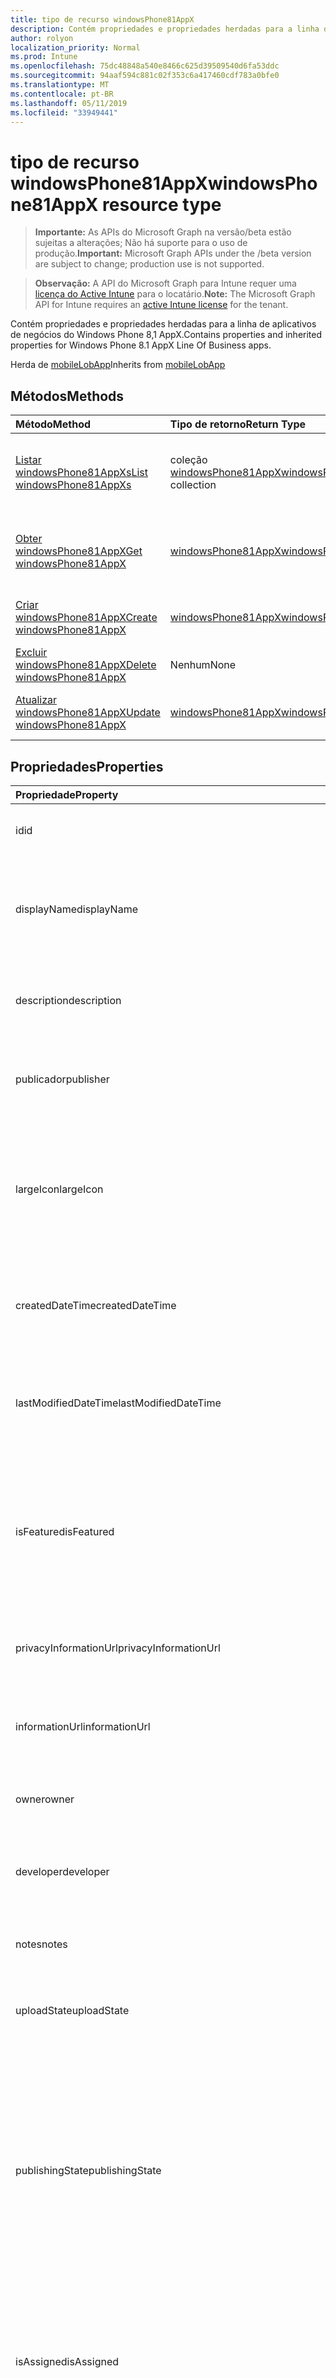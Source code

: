 ```yaml
---
title: tipo de recurso windowsPhone81AppX
description: Contém propriedades e propriedades herdadas para a linha de aplicativos de negócios do Windows Phone 8,1 AppX.
author: rolyon
localization_priority: Normal
ms.prod: Intune
ms.openlocfilehash: 75dc48848a540e8466c625d39509540d6fa53ddc
ms.sourcegitcommit: 94aaf594c881c02f353c6a417460cdf783a0bfe0
ms.translationtype: MT
ms.contentlocale: pt-BR
ms.lasthandoff: 05/11/2019
ms.locfileid: "33949441"
---
```

# <a name="windowsphone81appx-resource-type"></a><span data-ttu-id="c28f6-103">tipo de recurso windowsPhone81AppX</span><span class="sxs-lookup"><span data-stu-id="c28f6-103">windowsPhone81AppX resource type</span></span>

> <span data-ttu-id="c28f6-104">**Importante:** As APIs do Microsoft Graph na versão/beta estão sujeitas a alterações; Não há suporte para o uso de produção.</span><span class="sxs-lookup"><span data-stu-id="c28f6-104">**Important:** Microsoft Graph APIs under the /beta version are subject to change; production use is not supported.</span></span>

> <span data-ttu-id="c28f6-105">**Observação:** A API do Microsoft Graph para Intune requer uma [licença do Active Intune](https://go.microsoft.com/fwlink/?linkid=839381) para o locatário.</span><span class="sxs-lookup"><span data-stu-id="c28f6-105">**Note:** The Microsoft Graph API for Intune requires an [active Intune license](https://go.microsoft.com/fwlink/?linkid=839381) for the tenant.</span></span>

<span data-ttu-id="c28f6-106">Contém propriedades e propriedades herdadas para a linha de aplicativos de negócios do Windows Phone 8,1 AppX.</span><span class="sxs-lookup"><span data-stu-id="c28f6-106">Contains properties and inherited properties for Windows Phone 8.1 AppX Line Of Business apps.</span></span>


<span data-ttu-id="c28f6-107">Herda de [mobileLobApp](../resources/intune-apps-mobilelobapp.md)</span><span class="sxs-lookup"><span data-stu-id="c28f6-107">Inherits from [mobileLobApp](../resources/intune-apps-mobilelobapp.md)</span></span>

## <a name="methods"></a><span data-ttu-id="c28f6-108">Métodos</span><span class="sxs-lookup"><span data-stu-id="c28f6-108">Methods</span></span>
|<span data-ttu-id="c28f6-109">Método</span><span class="sxs-lookup"><span data-stu-id="c28f6-109">Method</span></span>|<span data-ttu-id="c28f6-110">Tipo de retorno</span><span class="sxs-lookup"><span data-stu-id="c28f6-110">Return Type</span></span>|<span data-ttu-id="c28f6-111">Descrição</span><span class="sxs-lookup"><span data-stu-id="c28f6-111">Description</span></span>|
|:---|:---|:---|
|[<span data-ttu-id="c28f6-112">Listar windowsPhone81AppXs</span><span class="sxs-lookup"><span data-stu-id="c28f6-112">List windowsPhone81AppXs</span></span>](../api/intune-apps-windowsphone81appx-list.md)|<span data-ttu-id="c28f6-113">coleção [windowsPhone81AppX](../resources/intune-apps-windowsphone81appx.md)</span><span class="sxs-lookup"><span data-stu-id="c28f6-113">[windowsPhone81AppX](../resources/intune-apps-windowsphone81appx.md) collection</span></span>|<span data-ttu-id="c28f6-114">Listar Propriedades e relações dos objetos [windowsPhone81AppX](../resources/intune-apps-windowsphone81appx.md) .</span><span class="sxs-lookup"><span data-stu-id="c28f6-114">List properties and relationships of the [windowsPhone81AppX](../resources/intune-apps-windowsphone81appx.md) objects.</span></span>|
|[<span data-ttu-id="c28f6-115">Obter windowsPhone81AppX</span><span class="sxs-lookup"><span data-stu-id="c28f6-115">Get windowsPhone81AppX</span></span>](../api/intune-apps-windowsphone81appx-get.md)|[<span data-ttu-id="c28f6-116">windowsPhone81AppX</span><span class="sxs-lookup"><span data-stu-id="c28f6-116">windowsPhone81AppX</span></span>](../resources/intune-apps-windowsphone81appx.md)|<span data-ttu-id="c28f6-117">Leia as propriedades e as relações do objeto [windowsPhone81AppX](../resources/intune-apps-windowsphone81appx.md) .</span><span class="sxs-lookup"><span data-stu-id="c28f6-117">Read properties and relationships of the [windowsPhone81AppX](../resources/intune-apps-windowsphone81appx.md) object.</span></span>|
|[<span data-ttu-id="c28f6-118">Criar windowsPhone81AppX</span><span class="sxs-lookup"><span data-stu-id="c28f6-118">Create windowsPhone81AppX</span></span>](../api/intune-apps-windowsphone81appx-create.md)|[<span data-ttu-id="c28f6-119">windowsPhone81AppX</span><span class="sxs-lookup"><span data-stu-id="c28f6-119">windowsPhone81AppX</span></span>](../resources/intune-apps-windowsphone81appx.md)|<span data-ttu-id="c28f6-120">Criar um novo objeto [windowsPhone81AppX](../resources/intune-apps-windowsphone81appx.md) .</span><span class="sxs-lookup"><span data-stu-id="c28f6-120">Create a new [windowsPhone81AppX](../resources/intune-apps-windowsphone81appx.md) object.</span></span>|
|[<span data-ttu-id="c28f6-121">Excluir windowsPhone81AppX</span><span class="sxs-lookup"><span data-stu-id="c28f6-121">Delete windowsPhone81AppX</span></span>](../api/intune-apps-windowsphone81appx-delete.md)|<span data-ttu-id="c28f6-122">Nenhum</span><span class="sxs-lookup"><span data-stu-id="c28f6-122">None</span></span>|<span data-ttu-id="c28f6-123">Exclui [windowsPhone81AppX](../resources/intune-apps-windowsphone81appx.md).</span><span class="sxs-lookup"><span data-stu-id="c28f6-123">Deletes a [windowsPhone81AppX](../resources/intune-apps-windowsphone81appx.md).</span></span>|
|[<span data-ttu-id="c28f6-124">Atualizar windowsPhone81AppX</span><span class="sxs-lookup"><span data-stu-id="c28f6-124">Update windowsPhone81AppX</span></span>](../api/intune-apps-windowsphone81appx-update.md)|[<span data-ttu-id="c28f6-125">windowsPhone81AppX</span><span class="sxs-lookup"><span data-stu-id="c28f6-125">windowsPhone81AppX</span></span>](../resources/intune-apps-windowsphone81appx.md)|<span data-ttu-id="c28f6-126">Atualiza as propriedades de um objeto [windowsPhone81AppX](../resources/intune-apps-windowsphone81appx.md) .</span><span class="sxs-lookup"><span data-stu-id="c28f6-126">Update the properties of a [windowsPhone81AppX](../resources/intune-apps-windowsphone81appx.md) object.</span></span>|

## <a name="properties"></a><span data-ttu-id="c28f6-127">Propriedades</span><span class="sxs-lookup"><span data-stu-id="c28f6-127">Properties</span></span>
|<span data-ttu-id="c28f6-128">Propriedade</span><span class="sxs-lookup"><span data-stu-id="c28f6-128">Property</span></span>|<span data-ttu-id="c28f6-129">Tipo</span><span class="sxs-lookup"><span data-stu-id="c28f6-129">Type</span></span>|<span data-ttu-id="c28f6-130">Descrição</span><span class="sxs-lookup"><span data-stu-id="c28f6-130">Description</span></span>|
|:---|:---|:---|
|<span data-ttu-id="c28f6-131">id</span><span class="sxs-lookup"><span data-stu-id="c28f6-131">id</span></span>|<span data-ttu-id="c28f6-132">String</span><span class="sxs-lookup"><span data-stu-id="c28f6-132">String</span></span>|<span data-ttu-id="c28f6-133">Chave da entidade.</span><span class="sxs-lookup"><span data-stu-id="c28f6-133">Key of the entity.</span></span> <span data-ttu-id="c28f6-134">Herdado de [mobileApp](../resources/intune-apps-mobileapp.md)</span><span class="sxs-lookup"><span data-stu-id="c28f6-134">Inherited from [mobileApp](../resources/intune-apps-mobileapp.md)</span></span>|
|<span data-ttu-id="c28f6-135">displayName</span><span class="sxs-lookup"><span data-stu-id="c28f6-135">displayName</span></span>|<span data-ttu-id="c28f6-136">Cadeia de caracteres</span><span class="sxs-lookup"><span data-stu-id="c28f6-136">String</span></span>|<span data-ttu-id="c28f6-137">O título do aplicativo importado ou definido pelo administrador.</span><span class="sxs-lookup"><span data-stu-id="c28f6-137">The admin provided or imported title of the app.</span></span> <span data-ttu-id="c28f6-138">Herdado de [mobileApp](../resources/intune-apps-mobileapp.md)</span><span class="sxs-lookup"><span data-stu-id="c28f6-138">Inherited from [mobileApp](../resources/intune-apps-mobileapp.md)</span></span>|
|<span data-ttu-id="c28f6-139">description</span><span class="sxs-lookup"><span data-stu-id="c28f6-139">description</span></span>|<span data-ttu-id="c28f6-140">Cadeia de caracteres</span><span class="sxs-lookup"><span data-stu-id="c28f6-140">String</span></span>|<span data-ttu-id="c28f6-141">A descrição do aplicativo.</span><span class="sxs-lookup"><span data-stu-id="c28f6-141">The description of the app.</span></span> <span data-ttu-id="c28f6-142">Herdado de [mobileApp](../resources/intune-apps-mobileapp.md)</span><span class="sxs-lookup"><span data-stu-id="c28f6-142">Inherited from [mobileApp](../resources/intune-apps-mobileapp.md)</span></span>|
|<span data-ttu-id="c28f6-143">publicador</span><span class="sxs-lookup"><span data-stu-id="c28f6-143">publisher</span></span>|<span data-ttu-id="c28f6-144">Cadeia de caracteres</span><span class="sxs-lookup"><span data-stu-id="c28f6-144">String</span></span>|<span data-ttu-id="c28f6-145">O publicador do aplicativo.</span><span class="sxs-lookup"><span data-stu-id="c28f6-145">The publisher of the app.</span></span> <span data-ttu-id="c28f6-146">Herdado de [mobileApp](../resources/intune-apps-mobileapp.md)</span><span class="sxs-lookup"><span data-stu-id="c28f6-146">Inherited from [mobileApp](../resources/intune-apps-mobileapp.md)</span></span>|
|<span data-ttu-id="c28f6-147">largeIcon</span><span class="sxs-lookup"><span data-stu-id="c28f6-147">largeIcon</span></span>|[<span data-ttu-id="c28f6-148">mimeContent</span><span class="sxs-lookup"><span data-stu-id="c28f6-148">mimeContent</span></span>](../resources/intune-shared-mimecontent.md)|<span data-ttu-id="c28f6-149">O ícone grande, a ser exibido nos detalhes do aplicativo e usado para o carregamento do ícone.</span><span class="sxs-lookup"><span data-stu-id="c28f6-149">The large icon, to be displayed in the app details and used for upload of the icon.</span></span> <span data-ttu-id="c28f6-150">Herdado de [mobileApp](../resources/intune-apps-mobileapp.md)</span><span class="sxs-lookup"><span data-stu-id="c28f6-150">Inherited from [mobileApp](../resources/intune-apps-mobileapp.md)</span></span>|
|<span data-ttu-id="c28f6-151">createdDateTime</span><span class="sxs-lookup"><span data-stu-id="c28f6-151">createdDateTime</span></span>|<span data-ttu-id="c28f6-152">DateTimeOffset</span><span class="sxs-lookup"><span data-stu-id="c28f6-152">DateTimeOffset</span></span>|<span data-ttu-id="c28f6-153">A data e a hora da criação do aplicativo.</span><span class="sxs-lookup"><span data-stu-id="c28f6-153">The date and time the app was created.</span></span> <span data-ttu-id="c28f6-154">Herdado de [mobileApp](../resources/intune-apps-mobileapp.md)</span><span class="sxs-lookup"><span data-stu-id="c28f6-154">Inherited from [mobileApp](../resources/intune-apps-mobileapp.md)</span></span>|
|<span data-ttu-id="c28f6-155">lastModifiedDateTime</span><span class="sxs-lookup"><span data-stu-id="c28f6-155">lastModifiedDateTime</span></span>|<span data-ttu-id="c28f6-156">DateTimeOffset</span><span class="sxs-lookup"><span data-stu-id="c28f6-156">DateTimeOffset</span></span>|<span data-ttu-id="c28f6-157">A data e a hora que o aplicativo foi modificado pela última vez.</span><span class="sxs-lookup"><span data-stu-id="c28f6-157">The date and time the app was last modified.</span></span> <span data-ttu-id="c28f6-158">Herdado de [mobileApp](../resources/intune-apps-mobileapp.md)</span><span class="sxs-lookup"><span data-stu-id="c28f6-158">Inherited from [mobileApp](../resources/intune-apps-mobileapp.md)</span></span>|
|<span data-ttu-id="c28f6-159">isFeatured</span><span class="sxs-lookup"><span data-stu-id="c28f6-159">isFeatured</span></span>|<span data-ttu-id="c28f6-160">Boolean</span><span class="sxs-lookup"><span data-stu-id="c28f6-160">Boolean</span></span>|<span data-ttu-id="c28f6-161">O valor que indica se o aplicativo está marcado como em destaque pelo administrador. Herdado de [mobileApp](../resources/intune-apps-mobileapp.md)</span><span class="sxs-lookup"><span data-stu-id="c28f6-161">The value indicating whether the app is marked as featured by the admin. Inherited from [mobileApp](../resources/intune-apps-mobileapp.md)</span></span>|
|<span data-ttu-id="c28f6-162">privacyInformationUrl</span><span class="sxs-lookup"><span data-stu-id="c28f6-162">privacyInformationUrl</span></span>|<span data-ttu-id="c28f6-163">Cadeia de caracteres</span><span class="sxs-lookup"><span data-stu-id="c28f6-163">String</span></span>|<span data-ttu-id="c28f6-164">A URL da declaração de privacidade.</span><span class="sxs-lookup"><span data-stu-id="c28f6-164">The privacy statement Url.</span></span> <span data-ttu-id="c28f6-165">Herdado de [mobileApp](../resources/intune-apps-mobileapp.md)</span><span class="sxs-lookup"><span data-stu-id="c28f6-165">Inherited from [mobileApp](../resources/intune-apps-mobileapp.md)</span></span>|
|<span data-ttu-id="c28f6-166">informationUrl</span><span class="sxs-lookup"><span data-stu-id="c28f6-166">informationUrl</span></span>|<span data-ttu-id="c28f6-167">Cadeia de caracteres</span><span class="sxs-lookup"><span data-stu-id="c28f6-167">String</span></span>|<span data-ttu-id="c28f6-168">A URL de informações adicionais.</span><span class="sxs-lookup"><span data-stu-id="c28f6-168">The more information Url.</span></span> <span data-ttu-id="c28f6-169">Herdado de [mobileApp](../resources/intune-apps-mobileapp.md)</span><span class="sxs-lookup"><span data-stu-id="c28f6-169">Inherited from [mobileApp](../resources/intune-apps-mobileapp.md)</span></span>|
|<span data-ttu-id="c28f6-170">owner</span><span class="sxs-lookup"><span data-stu-id="c28f6-170">owner</span></span>|<span data-ttu-id="c28f6-171">Cadeia de caracteres</span><span class="sxs-lookup"><span data-stu-id="c28f6-171">String</span></span>|<span data-ttu-id="c28f6-172">O proprietário do conteúdo.</span><span class="sxs-lookup"><span data-stu-id="c28f6-172">The owner of the app.</span></span> <span data-ttu-id="c28f6-173">Herdado de [mobileApp](../resources/intune-apps-mobileapp.md)</span><span class="sxs-lookup"><span data-stu-id="c28f6-173">Inherited from [mobileApp](../resources/intune-apps-mobileapp.md)</span></span>|
|<span data-ttu-id="c28f6-174">developer</span><span class="sxs-lookup"><span data-stu-id="c28f6-174">developer</span></span>|<span data-ttu-id="c28f6-175">Cadeia de caracteres</span><span class="sxs-lookup"><span data-stu-id="c28f6-175">String</span></span>|<span data-ttu-id="c28f6-176">O desenvolvedor do aplicativo.</span><span class="sxs-lookup"><span data-stu-id="c28f6-176">The developer of the app.</span></span> <span data-ttu-id="c28f6-177">Herdado de [mobileApp](../resources/intune-apps-mobileapp.md)</span><span class="sxs-lookup"><span data-stu-id="c28f6-177">Inherited from [mobileApp](../resources/intune-apps-mobileapp.md)</span></span>|
|<span data-ttu-id="c28f6-178">notes</span><span class="sxs-lookup"><span data-stu-id="c28f6-178">notes</span></span>|<span data-ttu-id="c28f6-179">Cadeia de caracteres</span><span class="sxs-lookup"><span data-stu-id="c28f6-179">String</span></span>|<span data-ttu-id="c28f6-180">Anotações do aplicativo.</span><span class="sxs-lookup"><span data-stu-id="c28f6-180">Notes for the app.</span></span> <span data-ttu-id="c28f6-181">Herdado de [mobileApp](../resources/intune-apps-mobileapp.md)</span><span class="sxs-lookup"><span data-stu-id="c28f6-181">Inherited from [mobileApp](../resources/intune-apps-mobileapp.md)</span></span>|
|<span data-ttu-id="c28f6-182">uploadState</span><span class="sxs-lookup"><span data-stu-id="c28f6-182">uploadState</span></span>|<span data-ttu-id="c28f6-183">Int32</span><span class="sxs-lookup"><span data-stu-id="c28f6-183">Int32</span></span>|<span data-ttu-id="c28f6-184">O estado de upload.</span><span class="sxs-lookup"><span data-stu-id="c28f6-184">The upload state.</span></span> <span data-ttu-id="c28f6-185">Herdado de [mobileApp](../resources/intune-apps-mobileapp.md)</span><span class="sxs-lookup"><span data-stu-id="c28f6-185">Inherited from [mobileApp](../resources/intune-apps-mobileapp.md)</span></span>|
|<span data-ttu-id="c28f6-186">publishingState</span><span class="sxs-lookup"><span data-stu-id="c28f6-186">publishingState</span></span>|[<span data-ttu-id="c28f6-187">mobileAppPublishingState</span><span class="sxs-lookup"><span data-stu-id="c28f6-187">mobileAppPublishingState</span></span>](../resources/intune-apps-mobileapppublishingstate.md)|<span data-ttu-id="c28f6-188">O estado de publicação do aplicativo.</span><span class="sxs-lookup"><span data-stu-id="c28f6-188">The publishing state for the app.</span></span> <span data-ttu-id="c28f6-189">O aplicativo não pode ser assinado, a menos que ele seja publicado.</span><span class="sxs-lookup"><span data-stu-id="c28f6-189">The app cannot be assigned unless the app is published.</span></span> <span data-ttu-id="c28f6-190">Herdado de [mobileApp](../resources/intune-apps-mobileapp.md).</span><span class="sxs-lookup"><span data-stu-id="c28f6-190">Inherited from [mobileApp](../resources/intune-apps-mobileapp.md).</span></span> <span data-ttu-id="c28f6-191">Os valores possíveis são: `notPublished`, `processing`, `published`.</span><span class="sxs-lookup"><span data-stu-id="c28f6-191">Possible values are: `notPublished`, `processing`, `published`.</span></span>|
|<span data-ttu-id="c28f6-192">isAssigned</span><span class="sxs-lookup"><span data-stu-id="c28f6-192">isAssigned</span></span>|<span data-ttu-id="c28f6-193">Boolean</span><span class="sxs-lookup"><span data-stu-id="c28f6-193">Boolean</span></span>|<span data-ttu-id="c28f6-194">O valor que indica se o aplicativo é atribuído a pelo menos um grupo.</span><span class="sxs-lookup"><span data-stu-id="c28f6-194">The value indicating whether the app is assigned to at least one group.</span></span> <span data-ttu-id="c28f6-195">Herdado de [mobileApp](../resources/intune-apps-mobileapp.md)</span><span class="sxs-lookup"><span data-stu-id="c28f6-195">Inherited from [mobileApp](../resources/intune-apps-mobileapp.md)</span></span>|
|<span data-ttu-id="c28f6-196">roleScopeTagIds</span><span class="sxs-lookup"><span data-stu-id="c28f6-196">roleScopeTagIds</span></span>|<span data-ttu-id="c28f6-197">Coleção de cadeias de caracteres</span><span class="sxs-lookup"><span data-stu-id="c28f6-197">String collection</span></span>|<span data-ttu-id="c28f6-198">Lista de IDs de marca de escopo para este aplicativo móvel.</span><span class="sxs-lookup"><span data-stu-id="c28f6-198">List of scope tag ids for this mobile app.</span></span> <span data-ttu-id="c28f6-199">Herdado de [mobileApp](../resources/intune-apps-mobileapp.md)</span><span class="sxs-lookup"><span data-stu-id="c28f6-199">Inherited from [mobileApp](../resources/intune-apps-mobileapp.md)</span></span>|
|<span data-ttu-id="c28f6-200">dependentAppCount</span><span class="sxs-lookup"><span data-stu-id="c28f6-200">dependentAppCount</span></span>|<span data-ttu-id="c28f6-201">Int32</span><span class="sxs-lookup"><span data-stu-id="c28f6-201">Int32</span></span>|<span data-ttu-id="c28f6-202">O número total de dependências do aplicativo filho.</span><span class="sxs-lookup"><span data-stu-id="c28f6-202">The total number of dependencies the child app has.</span></span> <span data-ttu-id="c28f6-203">Herdado de [mobileApp](../resources/intune-apps-mobileapp.md)</span><span class="sxs-lookup"><span data-stu-id="c28f6-203">Inherited from [mobileApp](../resources/intune-apps-mobileapp.md)</span></span>|
|<span data-ttu-id="c28f6-204">committedContentVersion</span><span class="sxs-lookup"><span data-stu-id="c28f6-204">committedContentVersion</span></span>|<span data-ttu-id="c28f6-205">Cadeia de caracteres</span><span class="sxs-lookup"><span data-stu-id="c28f6-205">String</span></span>|<span data-ttu-id="c28f6-206">A versão do conteúdo interno confirmado.</span><span class="sxs-lookup"><span data-stu-id="c28f6-206">The internal committed content version.</span></span> <span data-ttu-id="c28f6-207">Herdado de [mobileLobApp](../resources/intune-apps-mobilelobapp.md)</span><span class="sxs-lookup"><span data-stu-id="c28f6-207">Inherited from [mobileLobApp](../resources/intune-apps-mobilelobapp.md)</span></span>|
|<span data-ttu-id="c28f6-208">fileName</span><span class="sxs-lookup"><span data-stu-id="c28f6-208">fileName</span></span>|<span data-ttu-id="c28f6-209">String</span><span class="sxs-lookup"><span data-stu-id="c28f6-209">String</span></span>|<span data-ttu-id="c28f6-210">O nome do arquivo do aplicativo Lob principal.</span><span class="sxs-lookup"><span data-stu-id="c28f6-210">The name of the main Lob application file.</span></span> <span data-ttu-id="c28f6-211">Herdado de [mobileLobApp](../resources/intune-apps-mobilelobapp.md)</span><span class="sxs-lookup"><span data-stu-id="c28f6-211">Inherited from [mobileLobApp](../resources/intune-apps-mobilelobapp.md)</span></span>|
|<span data-ttu-id="c28f6-212">size</span><span class="sxs-lookup"><span data-stu-id="c28f6-212">size</span></span>|<span data-ttu-id="c28f6-213">Int64</span><span class="sxs-lookup"><span data-stu-id="c28f6-213">Int64</span></span>|<span data-ttu-id="c28f6-214">O tamanho total, incluindo todos os arquivos carregados.</span><span class="sxs-lookup"><span data-stu-id="c28f6-214">The total size, including all uploaded files.</span></span> <span data-ttu-id="c28f6-215">Herdado de [mobileLobApp](../resources/intune-apps-mobilelobapp.md)</span><span class="sxs-lookup"><span data-stu-id="c28f6-215">Inherited from [mobileLobApp](../resources/intune-apps-mobilelobapp.md)</span></span>|
|<span data-ttu-id="c28f6-216">applicableArchitectures</span><span class="sxs-lookup"><span data-stu-id="c28f6-216">applicableArchitectures</span></span>|[<span data-ttu-id="c28f6-217">windowsArchitecture</span><span class="sxs-lookup"><span data-stu-id="c28f6-217">windowsArchitecture</span></span>](../resources/intune-apps-windowsarchitecture.md)|<span data-ttu-id="c28f6-218">As arquiteturas do Windows nas quais este aplicativo pode ser executado.</span><span class="sxs-lookup"><span data-stu-id="c28f6-218">The Windows architecture(s) for which this app can run on.</span></span> <span data-ttu-id="c28f6-219">Os possíveis valores são: `none`, `x86`, `x64`, `arm`, `neutral`, `arm64`.</span><span class="sxs-lookup"><span data-stu-id="c28f6-219">Possible values are: `none`, `x86`, `x64`, `arm`, `neutral`, `arm64`.</span></span>|
|<span data-ttu-id="c28f6-220">identityName</span><span class="sxs-lookup"><span data-stu-id="c28f6-220">identityName</span></span>|<span data-ttu-id="c28f6-221">Cadeia de caracteres</span><span class="sxs-lookup"><span data-stu-id="c28f6-221">String</span></span>|<span data-ttu-id="c28f6-222">O Nome da Identidade.</span><span class="sxs-lookup"><span data-stu-id="c28f6-222">The Identity Name.</span></span>|
|<span data-ttu-id="c28f6-223">identityPublisherHash</span><span class="sxs-lookup"><span data-stu-id="c28f6-223">identityPublisherHash</span></span>|<span data-ttu-id="c28f6-224">Cadeia de caracteres</span><span class="sxs-lookup"><span data-stu-id="c28f6-224">String</span></span>|<span data-ttu-id="c28f6-225">O Hash do Publicador de Identidade.</span><span class="sxs-lookup"><span data-stu-id="c28f6-225">The Identity Publisher Hash.</span></span>|
|<span data-ttu-id="c28f6-226">identityResourceIdentifier</span><span class="sxs-lookup"><span data-stu-id="c28f6-226">identityResourceIdentifier</span></span>|<span data-ttu-id="c28f6-227">Cadeia de caracteres</span><span class="sxs-lookup"><span data-stu-id="c28f6-227">String</span></span>|<span data-ttu-id="c28f6-228">O Identificador de Recurso da Identidade.</span><span class="sxs-lookup"><span data-stu-id="c28f6-228">The Identity Resource Identifier.</span></span>|
|<span data-ttu-id="c28f6-229">minimumSupportedOperatingSystem</span><span class="sxs-lookup"><span data-stu-id="c28f6-229">minimumSupportedOperatingSystem</span></span>|[<span data-ttu-id="c28f6-230">windowsMinimumOperatingSystem</span><span class="sxs-lookup"><span data-stu-id="c28f6-230">windowsMinimumOperatingSystem</span></span>](../resources/intune-apps-windowsminimumoperatingsystem.md)|<span data-ttu-id="c28f6-231">O valor do sistema de operacional mínimo aplicável.</span><span class="sxs-lookup"><span data-stu-id="c28f6-231">The value for the minimum applicable operating system.</span></span>|
|<span data-ttu-id="c28f6-232">phoneProductIdentifier</span><span class="sxs-lookup"><span data-stu-id="c28f6-232">phoneProductIdentifier</span></span>|<span data-ttu-id="c28f6-233">Cadeia de caracteres</span><span class="sxs-lookup"><span data-stu-id="c28f6-233">String</span></span>|<span data-ttu-id="c28f6-234">O identificador do produto de telefone.</span><span class="sxs-lookup"><span data-stu-id="c28f6-234">The Phone Product Identifier.</span></span>|
|<span data-ttu-id="c28f6-235">phonePublisherId</span><span class="sxs-lookup"><span data-stu-id="c28f6-235">phonePublisherId</span></span>|<span data-ttu-id="c28f6-236">Cadeia de caracteres</span><span class="sxs-lookup"><span data-stu-id="c28f6-236">String</span></span>|<span data-ttu-id="c28f6-237">A ID do editor do telefone.</span><span class="sxs-lookup"><span data-stu-id="c28f6-237">The Phone Publisher Id.</span></span>|
|<span data-ttu-id="c28f6-238">identityVersion</span><span class="sxs-lookup"><span data-stu-id="c28f6-238">identityVersion</span></span>|<span data-ttu-id="c28f6-239">String</span><span class="sxs-lookup"><span data-stu-id="c28f6-239">String</span></span>|<span data-ttu-id="c28f6-240">A versão da identidade.</span><span class="sxs-lookup"><span data-stu-id="c28f6-240">The identity version.</span></span>|

## <a name="relationships"></a><span data-ttu-id="c28f6-241">Relações</span><span class="sxs-lookup"><span data-stu-id="c28f6-241">Relationships</span></span>
|<span data-ttu-id="c28f6-242">Relação</span><span class="sxs-lookup"><span data-stu-id="c28f6-242">Relationship</span></span>|<span data-ttu-id="c28f6-243">Tipo</span><span class="sxs-lookup"><span data-stu-id="c28f6-243">Type</span></span>|<span data-ttu-id="c28f6-244">Descrição</span><span class="sxs-lookup"><span data-stu-id="c28f6-244">Description</span></span>|
|:---|:---|:---|
|<span data-ttu-id="c28f6-245">categories</span><span class="sxs-lookup"><span data-stu-id="c28f6-245">categories</span></span>|<span data-ttu-id="c28f6-246">Coleção [mobileAppCategory](../resources/intune-apps-mobileappcategory.md)</span><span class="sxs-lookup"><span data-stu-id="c28f6-246">[mobileAppCategory](../resources/intune-apps-mobileappcategory.md) collection</span></span>|<span data-ttu-id="c28f6-247">A lista de categorias para este aplicativo.</span><span class="sxs-lookup"><span data-stu-id="c28f6-247">The list of categories for this app.</span></span> <span data-ttu-id="c28f6-248">Herdado de [mobileApp](../resources/intune-apps-mobileapp.md)</span><span class="sxs-lookup"><span data-stu-id="c28f6-248">Inherited from [mobileApp](../resources/intune-apps-mobileapp.md)</span></span>|
|<span data-ttu-id="c28f6-249">assignments</span><span class="sxs-lookup"><span data-stu-id="c28f6-249">assignments</span></span>|<span data-ttu-id="c28f6-250">Coleção [mobileAppAssignment](../resources/intune-apps-mobileappassignment.md)</span><span class="sxs-lookup"><span data-stu-id="c28f6-250">[mobileAppAssignment](../resources/intune-apps-mobileappassignment.md) collection</span></span>|<span data-ttu-id="c28f6-251">A lista de atribuições de grupo para esse aplicativo móvel.</span><span class="sxs-lookup"><span data-stu-id="c28f6-251">The list of group assignments for this mobile app.</span></span> <span data-ttu-id="c28f6-252">Herdado de [mobileApp](../resources/intune-apps-mobileapp.md)</span><span class="sxs-lookup"><span data-stu-id="c28f6-252">Inherited from [mobileApp](../resources/intune-apps-mobileapp.md)</span></span>|
|<span data-ttu-id="c28f6-253">installSummary</span><span class="sxs-lookup"><span data-stu-id="c28f6-253">installSummary</span></span>|[<span data-ttu-id="c28f6-254">mobileAppInstallSummary</span><span class="sxs-lookup"><span data-stu-id="c28f6-254">mobileAppInstallSummary</span></span>](../resources/intune-apps-mobileappinstallsummary.md)|<span data-ttu-id="c28f6-255">Resumo de instalação do aplicativo móvel.</span><span class="sxs-lookup"><span data-stu-id="c28f6-255">Mobile App Install Summary.</span></span> <span data-ttu-id="c28f6-256">Herdado de [mobileApp](../resources/intune-apps-mobileapp.md)</span><span class="sxs-lookup"><span data-stu-id="c28f6-256">Inherited from [mobileApp](../resources/intune-apps-mobileapp.md)</span></span>|
|<span data-ttu-id="c28f6-257">deviceStatuses</span><span class="sxs-lookup"><span data-stu-id="c28f6-257">deviceStatuses</span></span>|<span data-ttu-id="c28f6-258">coleção [mobileAppInstallStatus](../resources/intune-apps-mobileappinstallstatus.md)</span><span class="sxs-lookup"><span data-stu-id="c28f6-258">[mobileAppInstallStatus](../resources/intune-apps-mobileappinstallstatus.md) collection</span></span>|<span data-ttu-id="c28f6-259">A lista de Estados de instalação para este aplicativo móvel.</span><span class="sxs-lookup"><span data-stu-id="c28f6-259">The list of installation states for this mobile app.</span></span> <span data-ttu-id="c28f6-260">Herdado de [mobileApp](../resources/intune-apps-mobileapp.md)</span><span class="sxs-lookup"><span data-stu-id="c28f6-260">Inherited from [mobileApp](../resources/intune-apps-mobileapp.md)</span></span>|
|<span data-ttu-id="c28f6-261">userStatuses</span><span class="sxs-lookup"><span data-stu-id="c28f6-261">userStatuses</span></span>|<span data-ttu-id="c28f6-262">coleção [userAppInstallStatus](../resources/intune-apps-userappinstallstatus.md)</span><span class="sxs-lookup"><span data-stu-id="c28f6-262">[userAppInstallStatus](../resources/intune-apps-userappinstallstatus.md) collection</span></span>|<span data-ttu-id="c28f6-263">A lista de Estados de instalação para este aplicativo móvel.</span><span class="sxs-lookup"><span data-stu-id="c28f6-263">The list of installation states for this mobile app.</span></span> <span data-ttu-id="c28f6-264">Herdado de [mobileApp](../resources/intune-apps-mobileapp.md)</span><span class="sxs-lookup"><span data-stu-id="c28f6-264">Inherited from [mobileApp](../resources/intune-apps-mobileapp.md)</span></span>|
|<span data-ttu-id="c28f6-265">relações</span><span class="sxs-lookup"><span data-stu-id="c28f6-265">relationships</span></span>|<span data-ttu-id="c28f6-266">coleção [mobileAppRelationship](../resources/intune-apps-mobileapprelationship.md)</span><span class="sxs-lookup"><span data-stu-id="c28f6-266">[mobileAppRelationship](../resources/intune-apps-mobileapprelationship.md) collection</span></span>|<span data-ttu-id="c28f6-267">Lista de relações para este aplicativo móvel.</span><span class="sxs-lookup"><span data-stu-id="c28f6-267">List of relationships for this mobile app.</span></span> <span data-ttu-id="c28f6-268">Herdado de [mobileApp](../resources/intune-apps-mobileapp.md)</span><span class="sxs-lookup"><span data-stu-id="c28f6-268">Inherited from [mobileApp](../resources/intune-apps-mobileapp.md)</span></span>|
|<span data-ttu-id="c28f6-269">contentVersions</span><span class="sxs-lookup"><span data-stu-id="c28f6-269">contentVersions</span></span>|<span data-ttu-id="c28f6-270">Coleção [mobileAppContent](../resources/intune-apps-mobileappcontent.md)</span><span class="sxs-lookup"><span data-stu-id="c28f6-270">[mobileAppContent](../resources/intune-apps-mobileappcontent.md) collection</span></span>|<span data-ttu-id="c28f6-271">A lista das versões de conteúdo deste aplicativo.</span><span class="sxs-lookup"><span data-stu-id="c28f6-271">The list of content versions for this app.</span></span> <span data-ttu-id="c28f6-272">Herdado de [mobileLobApp](../resources/intune-apps-mobilelobapp.md)</span><span class="sxs-lookup"><span data-stu-id="c28f6-272">Inherited from [mobileLobApp](../resources/intune-apps-mobilelobapp.md)</span></span>|

## <a name="json-representation"></a><span data-ttu-id="c28f6-273">Representação JSON</span><span class="sxs-lookup"><span data-stu-id="c28f6-273">JSON Representation</span></span>
<span data-ttu-id="c28f6-274">Veja a seguir uma representação JSON do recurso.</span><span class="sxs-lookup"><span data-stu-id="c28f6-274">Here is a JSON representation of the resource.</span></span>
<!-- {
  "blockType": "resource",
  "keyProperty": "id",
  "@odata.type": "microsoft.graph.windowsPhone81AppX"
}
-->
``` json
{
  "@odata.type": "#microsoft.graph.windowsPhone81AppX",
  "id": "String (identifier)",
  "displayName": "String",
  "description": "String",
  "publisher": "String",
  "largeIcon": {
    "@odata.type": "microsoft.graph.mimeContent",
    "type": "String",
    "value": "binary"
  },
  "createdDateTime": "String (timestamp)",
  "lastModifiedDateTime": "String (timestamp)",
  "isFeatured": true,
  "privacyInformationUrl": "String",
  "informationUrl": "String",
  "owner": "String",
  "developer": "String",
  "notes": "String",
  "uploadState": 1024,
  "publishingState": "String",
  "isAssigned": true,
  "roleScopeTagIds": [
    "String"
  ],
  "dependentAppCount": 1024,
  "committedContentVersion": "String",
  "fileName": "String",
  "size": 1024,
  "applicableArchitectures": "String",
  "identityName": "String",
  "identityPublisherHash": "String",
  "identityResourceIdentifier": "String",
  "minimumSupportedOperatingSystem": {
    "@odata.type": "microsoft.graph.windowsMinimumOperatingSystem",
    "v8_0": true,
    "v8_1": true,
    "v10_0": true,
    "v10_1607": true,
    "v10_1703": true,
    "v10_1709": true,
    "v10_1803": true
  },
  "phoneProductIdentifier": "String",
  "phonePublisherId": "String",
  "identityVersion": "String"
}
```




